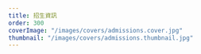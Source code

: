 ```yaml
---
title: 招生資訊
order: 300
coverImage: "/images/covers/admissions.cover.jpg"
thumbnail: "/images/covers/admissions.thumbnail.jpg"
---
```

